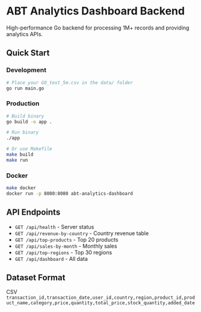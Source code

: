 # ABT Analytics Dashboard Backend

High-performance Go backend for processing 1M+ records and providing analytics APIs.

## Quick Start

### Development
```bash
# Place your GO_test_5m.csv in the data/ folder
go run main.go
```

### Production
```bash
# Build binary
go build -o app .

# Run binary
./app

# Or use Makefile
make build
make run
```

### Docker
```bash
make docker
docker run -p 8080:8080 abt-analytics-dashboard
```

## API Endpoints

- `GET /api/health` - Server status
- `GET /api/revenue-by-country` - Country revenue table  
- `GET /api/top-products` - Top 20 products
- `GET /api/sales-by-month` - Monthly sales
- `GET /api/top-regions` - Top 30 regions
- `GET /api/dashboard` - All data

## Dataset Format
CSV 
`transaction_id,transaction_date,user_id,country,region,product_id,product_name,category,price,quantity,total_price,stock_quantity,added_date`
